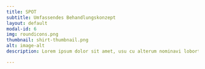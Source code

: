 ```yaml
---
title: SPOT
subtitle: Umfassendes Behandlungskonzept
layout: default
modal-id: 6
img: roundicons.png
thumbnail: shirt-thumbnail.png
alt: image-alt
description: Lorem ipsum dolor sit amet, usu cu alterum nominavi lobortis. At duo novum diceret. Tantas apeirian vix et, usu sanctus postulant inciderint ut, populo diceret necessitatibus in vim. Cu eum dicam feugiat noluisse.

---
```

